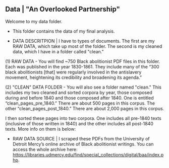 ## Data | "An Overlooked Partnership"

Welcome to my data folder. 

* This folder contains the data of my final analysis. 

* DATA DESCRITPION | I have to types of documents. The first are my RAW DATA, which take up most of the folder. The second is my cleaned data, which I have in a folder called "clean."

(1) RAW DATA - You will find ~750 Black abolitionist PDF files in this folder. Each was published in the year 1830-1861. They include many of the “300 black abolitionists [that] were regularly involved in the antislavery movement, heightening its credibility and broadening its agenda.” 

(2) "CLEAN" DATA FOLDER - You will also see a folder named "clean." This includes my two cleaned and sorted corpora by year, those composed during and before 1840 and those composed after 1840. One is entitled “clean_pages_pre_1840.” There are about 500 pages in this corpus. The other “clean_pages_post_1840.” There are about 2,000 pages in this corpus.

I then sorted these pages into two corpora. One includes all pre-1840 texts (inclusive of those written in 1840) and the other includes all post-1840 texts. More info on them is below:

* RAW DATA SOURCE | I scraped these PDFs from the University of Detroit Mercy’s online archive of Black abolitionist writings. You can access the whole archive here: https://libraries.udmercy.edu/find/special_collections/digital/baa/index.php.